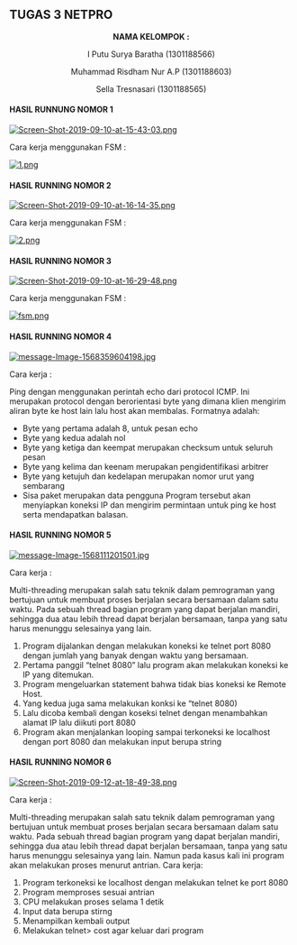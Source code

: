 ## TUGAS 3 NETPRO ##

<p align="center"
  <a><strong>  NAMA KELOMPOK :  </strong></a> 
</p>
<p align="center">
  <a>  I Putu Surya Baratha (1301188566)  </a> 
</p> 

<p align="center">
  <a>  Muhammad Risdham Nur A.P (1301188603)  </a> 
</p>

<p align="center">
  <a>  Sella Tresnasari  (1301188565)  </a> 
</p> 



#### HASIL RUNNUNG NOMOR 1 ####

[![Screen-Shot-2019-09-10-at-15-43-03.png](https://i.postimg.cc/hjn0W6X1/Screen-Shot-2019-09-10-at-15-43-03.png)](https://postimg.cc/8FyvLyB7)

Cara kerja menggunakan FSM :

[![1.png](https://i.postimg.cc/RZHQ7y4f/1.png)](https://postimg.cc/RWvH9P3V)

#### HASIL RUNNING NOMOR 2 ####

[![Screen-Shot-2019-09-10-at-16-14-35.png](https://i.postimg.cc/VkRt0vvn/Screen-Shot-2019-09-10-at-16-14-35.png)](https://postimg.cc/bZZrKzQw)

Cara kerja menggunakan FSM :

[![2.png](https://i.postimg.cc/Dyt1w6Lz/2.png)](https://postimg.cc/nCGXdvd8)

#### HASIL RUNNING NOMOR 3 ####

[![Screen-Shot-2019-09-10-at-16-29-48.png](https://i.postimg.cc/G3FmmNHs/Screen-Shot-2019-09-10-at-16-29-48.png)](https://postimg.cc/t7gjrBdX)

Cara kerja menggunakan FSM :

[![fsm.png](https://i.postimg.cc/NGZxKQwY/fsm.png)](https://postimg.cc/DmdGDkZY)

#### HASIL RUNNING NOMOR 4 ####

[![message-Image-1568359604198.jpg](https://i.postimg.cc/1Xs5dh1T/message-Image-1568359604198.jpg)](https://postimg.cc/MM3ScLTb)

Cara kerja :

Ping dengan menggunakan perintah echo dari protocol ICMP. Ini merupakan protocol dengan berorientasi byte yang dimana klien mengirim aliran byte ke host lain lalu host akan membalas. Formatnya adalah:
* Byte yang pertama adalah 8, untuk pesan echo
* Byte yang kedua adalah nol
* Byte yang ketiga dan keempat merupakan checksum untuk seluruh pesan
* Byte yang kelima dan keenam merupakan pengidentifikasi arbitrer
* Byte yang ketujuh dan kedelapan merupakan nomor urut yang sembarang
* Sisa paket merupakan data pengguna
Program tersebut akan menyiapkan koneksi IP dan mengirim permintaan untuk ping ke host serta mendapatkan balasan.

#### HASIL RUNNING NOMOR 5 ####

[![message-Image-1568111201501.jpg](https://i.postimg.cc/m2ZB2gv0/message-Image-1568111201501.jpg)](https://postimg.cc/xqZW6nTR)

Cara kerja :

Multi-threading merupakan salah satu teknik dalam pemrograman yang bertujuan untuk membuat proses berjalan secara bersamaan dalam satu waktu. Pada sebuah thread bagian program yang dapat berjalan mandiri, sehingga dua atau lebih thread dapat
berjalan bersamaan, tanpa yang satu harus menunggu selesainya yang lain.
1. Program dijalankan dengan melakukan koneksi ke telnet port 8080 dengan jumlah yang banyak dengan waktu yang bersamaan.
2. Pertama panggil “telnet 8080” lalu program akan melakukan koneksi ke IP yang ditemukan.
3. Program mengeluarkan statement bahwa tidak bias koneksi ke Remote Host.
4. Yang kedua juga sama melakukan konksi ke “telnet 8080)
5. Lalu dicoba kembali dengan koseksi telnet dengan menambahkan alamat IP lalu diikuti port
8080
6. Program akan menjalankan looping sampai terkoneksi ke localhost dengan port 8080
dan melakukan input berupa string

#### HASIL RUNNING NOMOR 6 ####

[![Screen-Shot-2019-09-12-at-18-49-38.png](https://i.postimg.cc/NMq5t0QP/Screen-Shot-2019-09-12-at-18-49-38.png)](https://postimg.cc/sBmV9sQp)

Cara kerja : 

Multi-threading merupakan salah satu teknik dalam pemrograman yang bertujuan untuk membuat proses berjalan secara bersamaan dalam satu waktu. Pada sebuah thread bagian program yang dapat berjalan mandiri, sehingga dua atau lebih thread dapat
berjalan bersamaan, tanpa yang satu harus menunggu selesainya yang lain. Namun pada kasus kali ini program akan melakukan proses menurut antrian.
Cara kerja:
1. Program terkoneksi ke localhost dengan melakukan telnet ke port 8080
2. Program memproses sesuai antrian
3. CPU melakukan proses selama 1 detik
4. Input data berupa stirng
5. Menampilkan kembali output
6. Melakukan telnet> cost agar keluar dari program
